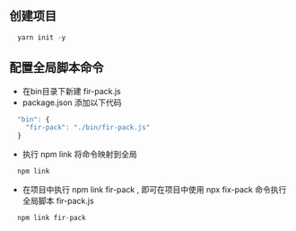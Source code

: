 ## 创建项目
```javascript
  yarn init -y
```
## 配置全局脚本命令
- 在bin目录下新建 fir-pack.js
- package.json 添加以下代码
```javascript
  "bin": {
    "fir-pack": "./bin/fir-pack.js"
  }
```
- 执行 npm link 将命令映射到全局
```javascript
  npm link
```
- 在项目中执行 npm link fir-pack , 即可在项目中使用 npx fix-pack 命令执行全局脚本 fir-pack.js
```javascript
  npm link fir-pack
```
